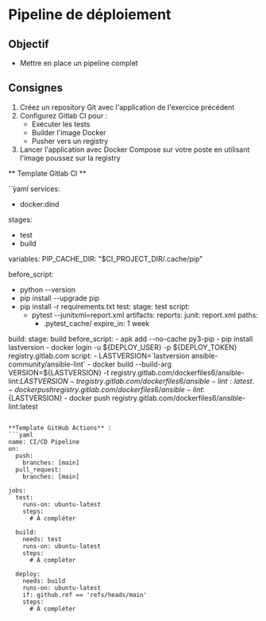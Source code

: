 # Pipeline de déploiement

## Objectif

- Mettre en place un pipeline complet

## Consignes

1. Créez un repository Git avec l'application de l'exercice précédent
2. Configurez Gitlab CI pour :
   - Exécuter les tests
   - Builder l'image Docker
   - Pusher vers un registry
3. Lancer l'application avec Docker Compose sur votre poste en utilisant l'image poussez sur la registry

** Template Gitlab CI **

``ỳaml
services:
- docker:dind

stages:
- test
- build

variables:
  PIP_CACHE_DIR: "$CI_PROJECT_DIR/.cache/pip"

before_script:
  - python --version
  - pip install --upgrade pip
  - pip install -r requirements.txt
test:
  stage: test
  script:
    - pytest --junitxml=report.xml
  artifacts:
    reports:
      junit: report.xml
    paths:
      - .pytest_cache/
    expire_in: 1 week

build:
    stage: build
    before_script:
        - apk add --no-cache py3-pip
        - pip install lastversion
        - docker login -u ${DEPLOY_USER} -p ${DEPLOY_TOKEN} registry.gitlab.com
    script:
        - LASTVERSION=`lastversion ansible-community/ansible-lint`
        - docker build --build-arg VERSION=${LASTVERSION} -t registry.gitlab.com/dockerfiles6/ansible-lint:${LASTVERSION} -t registry.gitlab.com/dockerfiles6/ansible-lint:latest .
        - docker push registry.gitlab.com/dockerfiles6/ansible-lint:${LASTVERSION}
        - docker push registry.gitlab.com/dockerfiles6/ansible-lint:latest
```

**Template GitHub Actions** :
```yaml
name: CI/CD Pipeline
on:
  push:
    branches: [main]
  pull_request:
    branches: [main]

jobs:
  test:
    runs-on: ubuntu-latest
    steps:
      # À compléter
      
  build:
    needs: test
    runs-on: ubuntu-latest
    steps:
      # À compléter
      
  deploy:
    needs: build
    runs-on: ubuntu-latest
    if: github.ref == 'refs/heads/main'
    steps:
      # À compléter
```
